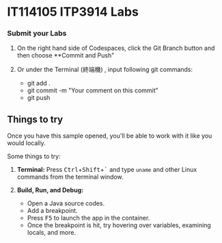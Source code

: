 # IT114105 ITP3914 Labs

### Submit your Labs
1. On the right hand side of Codespaces, click the Git Branch button and then choose **Commit and Push"

2. Or under the Terminal (終端機) , input following git commands:

    - git add .
    - git commit -m "Your comment on this commit"
    - git push

## Things to try

Once you have this sample opened, you'll be able to work with it like you would locally.

Some things to try:

1. **Terminal:** Press <kbd>Ctrl</kbd>+<kbd>Shift</kbd>+<kbd>\`</kbd> and type `uname` and other Linux commands from the terminal window.

2. **Build, Run, and Debug:**
   - Open a Java source codes.
   - Add a breakpoint.
   - Press <kbd>F5</kbd> to launch the app in the container.
   - Once the breakpoint is hit, try hovering over variables, examining locals, and more.
